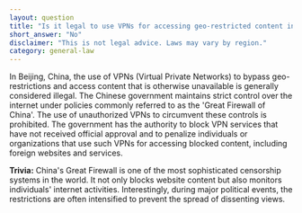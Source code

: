 ```yaml
---
layout: question
title: "Is it legal to use VPNs for accessing geo-restricted content in Beijing, China?"
short_answer: "No"
disclaimer: "This is not legal advice. Laws may vary by region."
category: general-law
---
```

In Beijing, China, the use of VPNs (Virtual Private Networks) to bypass geo-restrictions and access content that is otherwise unavailable is generally considered illegal. The Chinese government maintains strict control over the internet under policies commonly referred to as the 'Great Firewall of China'. The use of unauthorized VPNs to circumvent these controls is prohibited. The government has the authority to block VPN services that have not received official approval and to penalize individuals or organizations that use such VPNs for accessing blocked content, including foreign websites and services.

**Trivia:** China's Great Firewall is one of the most sophisticated censorship systems in the world. It not only blocks website content but also monitors individuals' internet activities. Interestingly, during major political events, the restrictions are often intensified to prevent the spread of dissenting views.
